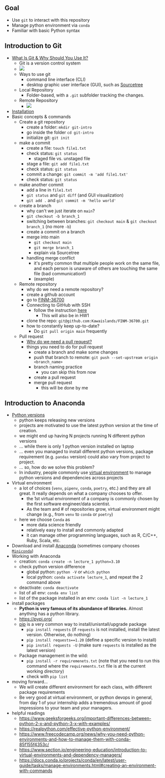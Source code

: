## Goal 
- Use `git` to interact with this repository
- Manage python environment via `conda`
- Familiar with basic Python syntax

## Introduction to Git
- [What Is Git & Why Should You Use It?](https://www.nobledesktop.com/blog/what-is-git-and-why-should-you-use-it)
    - Git is a version control system
    -  ![](https://www.nobledesktop.com/image/blog/git-branches-merge.png)
    - Ways to use git
      - command line interface (CLI)
      - desktop graphic user interface (GUI), such as [Sourcetree](https://www.sourcetreeapp.com/)
    - Local Repository
      - Folder-based, with a `.git` subfolder tracking the changes.
    - Remote Repository
      - ![](https://www.nobledesktop.com/image/blog/git-distributed-workflow-diagram.png)
- [Installation](https://git-scm.com/book/en/v2/Getting-Started-Installing-Git)
- Basic concepts & commands
  - Create a git repository
    - create a folder: `mkdir git-intro`
    - go inside the folder `cd git-intro`
    - initialize git: `git init`
  - make a commit
    - create a file: `touch file1.txt`
    - check status: `git status`
      - staged file vs. unstaged file
    - stage a file: `git add file1.txt`
    - check status: `git status`
    - commit a change: `git commit -m 'add file1.txt'`
    - check status: `git status`
  - make another commit
    - add a line in `file1.txt`
    - `git status` and `git diff` (and GUI visualization)
    - `git add .` and `git commit -m 'hello world'`
  - create a branch
    - why can't we just iterate on `main`?
    - `git checkout -b branch_1`
    - switching between branches: `git checkout main` & `git checkout branch_1` (no more `-b`)
    - create a commit on a branch
    - merge into main
      - `git checkout main`
      - `git merge branch_1`
      - explain via Sourcetree
    - handling merge conflict
      - it's pretty common that multiple people work on the same file, and each person is unaware of others are touching the same file (bad communication!)
      - (example)
  - Remote repository
    - why do we need a remote repository?
    - create a github account
    - go to [FINM-36700](https://github.com/Kawaislands/FINM-36700)
    - Connecting to GitHub with SSH
      - follow the instruction [here](https://docs.github.com/en/authentication/connecting-to-github-with-ssh)
        - This will also be in HW1
    - clone the repo: `git@github.com:Kawaislands/FINM-36700.git`
    - how to constantly keep up-to-date?
      - Do `git pull origin main` frequently
  - Pull request 
    - [Why do we need a pull request?](https://co-learning.eu/2017/10/04/why-and-how-do-we-use-pull-request/)
    - things you need to do for pull request
      - create a branch and make some changes
      - push that branch to remote: `git push --set-upstream origin <branch_name>`
      - branch naming practice
          - you can skip this from now
      - create a pull request
      - merge pull request
        - this will be done by me

## Introduction to Anaconda 
- [Python versions](https://www.python.org/doc/versions/)
  - python keeps releasing new versions 
  - projects are motivated to use the latest python version at the time of creation.
  - we might end up having N projects running N different python versions
  - ... while there is only 1 python version installed on laptop 
  - ... even you managed to install different python versions, package requirement (e.g. `pandas` version) could also vary from project to project.
  - ... so, how do we solve this problem?
  - In industry, people commonly use [virtual environment](https://realpython.com/python-virtual-environments-a-primer/) to manage python versions and dependencies across projects  
- Virtual environment
  - a lot of choices (`venv`, `pipenv`, `conda`, `poetry`, etc.) and they are all great. It really depends on what a company chooses to offer.
      - the 1st virtual environment of a company is commonly chosen by the first software engineer/data scientist. 
      - As the team and # of repositories grow, virtual environment might change (e.g., from `venv` to `conda` or `poetry`) 
  - here we choose `Conda` as
    - more data science friendly
    - relatively easy to install and commonly adapted
    - it can manage other programming languages, such as R, C/C++, Ruby, Scala, etc.
- Download and install [Anaconda](https://www.anaconda.com/products/individual) (sometimes company chooses [`Miniconda`](https://docs.conda.io/en/latest/miniconda.html))
- Working with Anaconda
  - creation: `conda create -n lecture_1 python=3.10`
  - check python version difference
    - global python: `python -V` or `which python`
    - local python: `conda activate lecture_1`, and repeat the 2 command above
  - deactivate: `conda deactivate`
  - list of all env: `conda env list`
  - list of the package installed in an env: `conda list -n lecture_1`
- install packages
    - **Python is very famous of its abundance of libraries.** Almost anything has a python library.
    - https://pypi.org/
    - [pip](https://realpython.com/what-is-pip/) is a very common way to install/unisntall/upgrade package
      - `pip install requests` (if `requests` is not installed, install the latest version. Otherwise, do nothing)
      - `pip install requests==1.20` (define a specific version to install)
      - `pip install requests -U` (make sure `requests` is installed as the latest version)
    - Package management in the wild:
        - `pip install -r requiremenets.txt` (note that you need to run this command where the `requirements.txt` file is at the current working directory)
        - check with `pip list`
- moving forward...
    - We will create different environment for each class, with different package requirements
    - Be very good at virtual environment, or python devops in general, from day 1 of your internship adds a tremendous amount of good impressions to your team and your managers.
- helpful readings
    - https://www.geeksforgeeks.org/important-differences-between-python-2-x-and-python-3-x-with-examples/
    - https://realpython.com/effective-python-environment/
    - https://www.freecodecamp.org/news/why-you-need-python-environments-and-how-to-manage-them-with-conda-85f155f4353c/
    - https://www.section.io/engineering-education/introduction-to-virtual-environments-and-dependency-managers/
    - https://docs.conda.io/projects/conda/en/latest/user-guide/tasks/manage-environments.html#creating-an-environment-with-commands